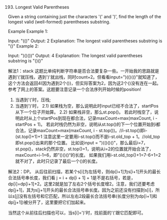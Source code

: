193. Longest Valid Parentheses

Given a string containing just the characters '(' and ')', find the length of the longest valid (well-formed) parentheses substring.

Example
Example 1:

Input: "(()"
Output: 2
Explanation: The longest valid parentheses substring is "()"
Example 2:

Input: ")()())"
Output: 4
Explanation: The longest valid parentheses substring is "()()"

解法1：stack
这题比单纯判断字符串是否合法要复杂一些。一开始我的思路就是遇到'(’就压栈，遇到')'就出栈，同时count+2。但看看input=")(()(()"就知道了，这个方法会返回4(因为遇到2个())，但实际答案为2，因为这2个()没有连在一起。
参考了网上的答案。这题要注意记录一个合法序列开始时候的position!
1) 当遇到'('时，压栈;
2) 当遇到')'时，
2.1) 如果栈为空，那么说明此时input已经不合法了，startPos从下一个位子开始算。
2.2) 如果栈非空，那么st.pop()。
若此时栈空了，说明此时从上个startPos到现在都合法，记录maxCount=max(maxCount, i - startPos + 1)。
若此时栈仍然为非空，说明从st.top()的下一个位置开始到i都合法，记录maxCount=max(maxCount, i - st.top())。//i-st.top()即i-(st.top()+1)+1
注意这里一定要用i-st.top()而不是i-st.old_top + 1。//old_top即st.pop()出来的那个位置。
比如说input = ")(()()()"，那么最后i=7，st.pop()，stack仍然非空，st.top()=1，说明从i=2的位置就开始合法了，maxCount=i-1=6，即”()()()“的长度。
如果我们用i-st.old_top()+1=7-6+1=2就不对了，此时只记录了最后一个()的长度。

解法2：DP。
从后往前扫描，若某个s[i]为左括号，则dp[i+1]为s[i+1]开头的最长合法括号串长度，我们看 j = i + dp[i + 1] + 1是不是右括号，若是，dp[i]=dp[i+1]+2。这里2就是加了左右2个括号长度增2。注意，我们还要考虑dp[j+1]，其为s[j+1]开头的最长合法括号串长度。因为之前还没有扫描到s[i]，所以s[j]没有左括号和它匹配，所以左右2段最长合法括号串(长度分别为dp[i+1]和dp[j+1])被分开了，这里要把它们加起来。

当然这个从前往后扫描也可以，当s[i]=')'时，找前面的'('跟它匹配即可。